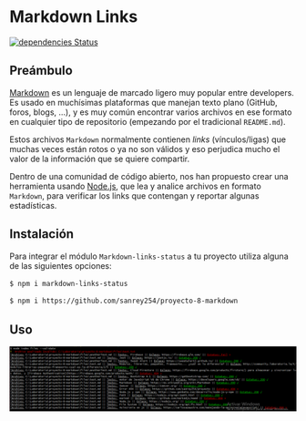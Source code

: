 # Markdown Links

[![dependencies Status](https://david-dm.org/sanrey254/proyecto-8-markdown.svg)](https://david-dm.org/sanrey254/proyecto-8-markdown)

## Preámbulo

[Markdown](https://es.wikipedia.org/wiki/Markdown) es un lenguaje de marcado
ligero muy popular entre developers. Es usado en muchísimas plataformas que
manejan texto plano (GitHub, foros, blogs, ...), y es muy común
encontrar varios archivos en ese formato en cualquier tipo de repositorio
(empezando por el tradicional `README.md`).

Estos archivos `Markdown` normalmente contienen _links_ (vínculos/ligas) que
muchas veces están rotos o ya no son válidos y eso perjudica mucho el valor de
la información que se quiere compartir.

Dentro de una comunidad de código abierto, nos han propuesto crear una
herramienta usando [Node.js](https://nodejs.org/), que lea y analice archivos
en formato `Markdown`, para verificar los links que contengan y reportar
algunas estadísticas.

## Instalación

Para integrar el módulo `Markdown-links-status` a tu proyecto utiliza alguna de las siguientes opciones:

```sh
$ npm i markdown-links-status
```
```sh
$ npm i https://github.com/sanrey254/proyecto-8-markdown
```

## Uso

![Screen](files/screen.png)

